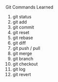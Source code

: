 Git Commands Learned

1) git status
2) git add
3) git commit
4) git reset
5) git rebase
6) git diff
7) git push / pull
8) git merge
9) git branch
10) git checkout
11) git log
12) git revert